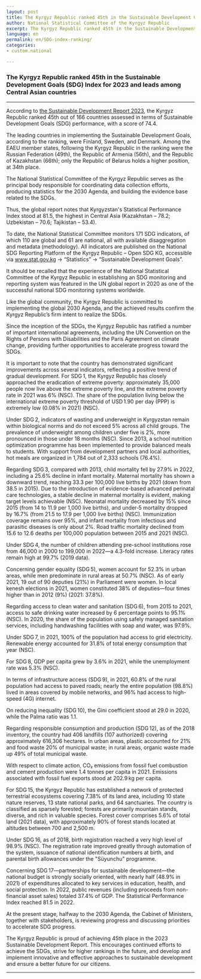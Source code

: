 ```yaml
---
layout: post
title: The Kyrgyz Republic ranked 45th in the Sustainable Development Goals (SDG) Index for 2023 and leads among Central Asian countries
author: National Statistical Committee of the Kyrgyz Republic
excerpt: The Kyrgyz Republic ranked 45th in the Sustainable Development Goals (SDG) Index for 2023 and leads among Central Asian countries
language: en
permalink: en/SDG-index-ranking/
categories: 
- custom.national

---
```


### The Kyrgyz Republic ranked 45th in the Sustainable Development Goals (SDG) Index for 2023 and leads among Central Asian countries

***

According to [the Sustainable Development Report 2023](https://sdgtransformationcenter.org/reports/sustainable-development-report-2023), the Kyrgyz Republic ranked 45th out of 166 countries assessed in terms of Sustainable Development Goals (SDG) performance, with a score of 74.4.

The leading countries in implementing the Sustainable Development Goals, according to the ranking, were Finland, Sweden, and Denmark. Among the EAEU member states, following the Kyrgyz Republic in the ranking were the Russian Federation (49th), the Republic of Armenia (56th), and the Republic of Kazakhstan (66th); only the Republic of Belarus holds a higher position, at 34th place.

The National Statistical Committee of the Kyrgyz Republic serves as the principal body responsible for coordinating data collection efforts, producing statistics for the 2030 Agenda, and building the evidence base related to the SDGs.

Thus, the global report notes that Kyrgyzstan's Statistical Performance Index stood at 81.5, the highest in Central Asia (Kazakhstan – 78.2; Uzbekistan – 70.6; Tajikistan – 53.4).

To date, the National Statistical Committee monitors 171 SDG indicators, of which 110 are global and 61 are national, all with available disaggregation and metadata (methodology). All indicators are published on the National SDG Reporting Platform of the Kyrgyz Republic – Open SDG KG, accessible via www.stat.gov.kg → “Statistics” → “Sustainable Development Goals”.

It should be recalled that the experience of the National Statistical Committee of the Kyrgyz Republic in establishing an SDG monitoring and reporting system was featured in the UN global report in 2020 as one of the successful national SDG monitoring systems worldwide.

Like the global community, the Kyrgyz Republic is committed to implementing the global 2030 Agenda, and the achieved results confirm the Kyrgyz Republic’s firm intent to realize the SDGs.

Since the inception of the SDGs, the Kyrgyz Republic has ratified a number of important international agreements, including the UN Convention on the Rights of Persons with Disabilities and the Paris Agreement on climate change, providing further opportunities to accelerate progress toward the SDGs.

It is important to note that the country has demonstrated significant improvements across several indicators, reflecting a positive trend of gradual development. For SDG 1, the Kyrgyz Republic has closely approached the eradication of extreme poverty: approximately 35,000 people now live above the extreme poverty line, and the extreme poverty rate in 2021 was 6% (NSC). The share of the population living below the international extreme poverty threshold of USD 1.90 per day (PPP) is extremely low (0.08% in 2021) (NSC).

Under SDG 2, indicators of wasting and underweight in Kyrgyzstan remain within biological norms and do not exceed 5% across all child groups. The prevalence of underweight among children under five is 2%, more pronounced in those under 18 months (NSC). Since 2013, a school nutrition optimization programme has been implemented to provide balanced meals to students. With support from development partners and local authorities, hot meals are organized in 1,784 out of 2,333 schools (76.4%).

Regarding SDG 3, compared with 2013, child mortality fell by 27.9% in 2022, including a 25.6% decline in infant mortality. Maternal mortality has shown a downward trend, reaching 33.3 per 100,000 live births by 2021 (down from 38.5 in 2015). Due to the introduction of evidence-based advanced perinatal care technologies, a stable decline in maternal mortality is evident, making target levels achievable (NSC). Neonatal mortality decreased by 15% since 2015 (from 14 to 11.9 per 1,000 live births), and under‑5 mortality dropped by 16.7% (from 21.5 to 17.9 per 1,000 live births) (NSC). Immunization coverage remains over 95%, and infant mortality from infectious and parasitic diseases is only about 2%. Road traffic mortality declined from 15.6 to 12.6 deaths per 100,000 population between 2015 and 2021 (NSC).

Under SDG 4, the number of children attending pre-school institutions rose from 46,000 in 2000 to 199,000 in 2022—a 4.3-fold increase. Literacy rates remain high at 99.7% (2019 data).

Concerning gender equality (SDG 5), women account for 52.3% in urban areas, while men predominate in rural areas at 50.7% (NSC). As of early 2021, 19 out of 90 deputies (21%) in Parliament were women. In local kenesh elections in 2021, women constituted 38% of deputies—four times higher than in 2012 (9%) (2021: 37.8%).

Regarding access to clean water and sanitation (SDG 6), from 2015 to 2021, access to safe drinking water increased by 6 percentage points to 95.1% (NSC). In 2020, the share of the population using safely managed sanitation services, including handwashing facilities with soap and water, was 97.9%.

Under SDG 7, in 2021, 100% of the population had access to grid electricity. Renewable energy accounted for 31.8% of total energy consumption that year (NSC).

For SDG 8, GDP per capita grew by 3.6% in 2021, while the unemployment rate was 5.3% (NSC).

In terms of infrastructure access (SDG 9), in 2021, 60.8% of the rural population had access to paved roads; nearly the entire population (98.8%) lived in areas covered by mobile networks, and 96% had access to high-speed (4G) internet.

On reducing inequality (SDG 10), the Gini coefficient stood at 29.0 in 2020, while the Palma ratio was 1.1.

Regarding responsible consumption and production (SDG 12), as of the 2018 inventory, the country had 406 landfills (107 authorized) covering approximately 616,306 hectares. In urban areas, plastic accounted for 21% and food waste 20% of municipal waste; in rural areas, organic waste made up 49% of total municipal waste.

With respect to climate action, CO₂ emissions from fossil fuel combustion and cement production were 1.4 tonnes per capita in 2021. Emissions associated with fossil fuel exports stood at 202.9 kg per capita.

For SDG 15, the Kyrgyz Republic has established a network of protected terrestrial ecosystems covering 7.38% of its land area, including 10 state nature reserves, 13 state national parks, and 64 sanctuaries. The country is classified as sparsely forested; forests are primarily mountain stands, diverse, and rich in valuable species. Forest cover comprises 5.6% of total land (2021 data), with approximately 90% of forest stands located at altitudes between 700 and 2,500 m.

Under SDG 16, as of 2018, birth registration reached a very high level of 98.9% (NSC). The registration rate improved greatly through automation of the system, issuance of national identification numbers at birth, and parental birth allowances under the "Süyunchu" programme.

Concerning SDG 17—partnerships for sustainable development—the national budget is strongly socially oriented, with nearly half (48.9% in 2021) of expenditures allocated to key services in education, health, and social protection. In 2022, public revenues (including proceeds from non-financial asset sales) totaled 37.4% of GDP. The Statistical Performance Index reached 81.5 in 2022.

At the present stage, halfway to the 2030 Agenda, the Cabinet of Ministers, together with stakeholders, is reviewing progress and discussing priorities to accelerate SDG progress.

The Kyrgyz Republic is proud of achieving 45th place in the 2023 Sustainable Development Report. This encourages continued efforts to achieve the SDGs, strive for higher rankings in the future, and develop and implement innovative and effective approaches to sustainable development and ensure a better future for our citizens.

***
